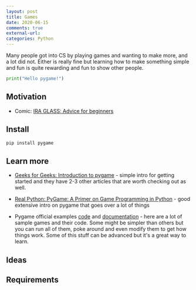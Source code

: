 ```yaml
---
layout: post
title: Games
date: 2020-06-15
comments: true
external-url:
categories: Python
---
```


Many people got into CS by playing games and wanting to make more, and a lot did not. Either is really fine but learning how to make something simple and fun is quite rewarding and fun to show other people.

```python
print("Hello pygame!")
```

## Motivation

* Comic: [IRA GLASS: Advice for beginners](http://www.zenpencils.com/comic/90-ira-glass-advice-for-beginners/)

## Install

```bash
pip install pygame
```

## Learn more

* [Geeks for Geeks: Introduction to pygame](https://www.geeksforgeeks.org/introduction-to-pygame/) - simple intro for getting started and they have 2-3 other articles that are worth checking out as well.

* [Real Python: PyGame: A Primer on Game Programming in Python](https://realpython.com/pygame-a-primer/) - good extensive intro on pygame that goes over a lot of things

* Pygame official examples [code](https://github.com/pygame/pygame/tree/main/examples) and [documentation](https://www.pygame.org/docs/ref/examples.html) - here are a lot of sample games and their code. Some might be simpler than others but you can run all of them, poke around and even modify them to get how things work. Some of this stuff can be advanced but it's a great way to learn. 

## Ideas

## Requirements